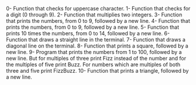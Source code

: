 0- Function that checks for uppercase character.
1- Function that checks for a digit (0 through 9).
2- Function that multiplies two integers.
3- Function that prints the numbers, from 0 to 9, followed by a new line.
4- Function that prints the numbers, from 0 to 9, followed by a new line.
5- Function that prints 10 times the numbers, from 0 to 14, followed by a new line.
6- Function that draws a straight line in the terminal.
7- Function that draws a diagonal line on the terminal.
8- Function that prints a square, followed by a new line.
9- Program that prints the numbers from 1 to 100, followed by a new line. But for multiples of three print Fizz instead of the number and for the multiples of five print Buzz. For numbers which are multiples of both three and five print FizzBuzz.
10- Function that prints a triangle, followed by a new line.